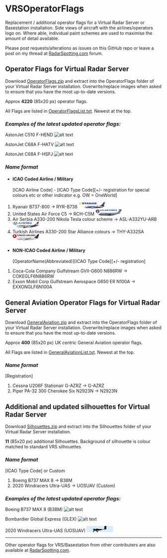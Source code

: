 # VRSOperatorFlags

Replacement / additional operator flags for a Virtual Radar Server or Basestation installation. Side views of aircraft with the airlines/operators logo on. Where able, individual paint schemes are used to maximise the amount of detail available. 

Please post requests/alterations as issues on this GitHub repo or leave a post on my thread at [RadarSpotting.com](https://radarspotting.com/forum/index.php/topic,11887.0.html) forum. 

## Operator Flags for Virtual Radar Server

Download [OperatorFlags.zip](https://github.com/rikgale/VRSOperatorFlags/raw/main/OperatorFlags.zip) and extract into the OperatorFlags folder of your Virtual Radar Server installation. Overwrite/replace images when asked to ensure that you have the most up-to-date versions.

Approx **4220** (85x20 px) operator flags. 

All Flags are listed in [OperatorFlagsList.txt](https://github.com/rikgale/VRSOperatorFlags/raw/main/OperatorFlagsList.txt). Newest at the top. 

### *Examples of the latest updated operator flags:*

AstonJet C510 F-HEND 
![alt text](https://github.com/rikgale/VRSOperatorFlags/blob/main/Latest/Fleet/ASJ-C510F-HEND.bmp "F-HEND")

AstonJet C68A F-HATV 
![alt text](https://github.com/rikgale/VRSOperatorFlags/blob/main/Latest/Fleet/ASJ-C68AF-HATV.bmp "F-HATV")

AstonJet C68A F-HSFJ 
![alt text](https://github.com/rikgale/VRSOperatorFlags/blob/main/Latest/Fleet/ASJ-C68AF-HSFJ.bmp "F-HSFJ")

### *Name format*
+ #### ICAO Coded Airline / Military

    [ICAO Airline Code] - [ICAO Type Code][+/- registration for special colours etc or other indicator e.g. OW = OneWorld]
    

1. Ryanair B737-800 -> RYR-B738 ![alt text](https://github.com/rikgale/VRSOperatorFlags/blob/main/Latest/eg/RYR-B738.bmp "RYR-B738")
2. United States Air Force C5 -> RCH-C5M ![alt text](https://github.com/rikgale/VRSOperatorFlags/blob/main/Latest/eg/RCH-C5M.bmp "RCH-C5M.")
3. Air Serbia A330-200 Nikola Tesla colour scheme -> ASL-A332YU-ARB ![alt text](https://github.com/rikgale/VRSOperatorFlags/blob/main/Latest/eg/ASL-A332YU-ARB.bmp "ASL-A332YU-ARB")
4. Turkish Airlines A330-200 Star Alliance colours -> THY-A332SA ![alt text](https://github.com/rikgale/VRSOperatorFlags/blob/main/Latest/eg/THY-A332SA.bmp "THY-A332SA")


+ #### NON-ICAO Coded Airline / Military
    [OperatorName(Abbreviated)][ICAO Type Code][+/- registration]
  
  
1. Coca-Cola Company Gulfstream GVII-G600 N886RW -> COKEGLF6N886RW
2. Exxon Mobil Corp	Gulfstream Aerospace G650 ER N100A -> EXXONGLF6N100A



## General Aviation Operator Flags for Virtual Radar Server

Download [GeneralAviation.zip](https://github.com/rikgale/VRSOperatorFlags/raw/main/GeneralAviation.zip) and extract into the OperatorFlags folder of your Virtual Radar Server installation. Overwrite/replace images when asked to ensure that you have the most up-to-date versions.

Approx **400** (85x20 px) UK centric General Aviation operator flags.

All Flags are listed in [GeneralAviationList.txt](https://github.com/rikgale/VRSOperatorFlags/raw/main/GeneralAviationList.txt). Newest at the top.

### *Name format*

[Registration]

1. Cessna U206F Stationair G-AZRZ -> G-AZRZ
2. Piper PA-32 300 Cherokee Six N2923N -> N2923N




## Additional and updated silhouettes for Virtual Radar Server

Download [Silhouettes.zip](https://github.com/rikgale/VRSOperatorFlags/raw/main/Silhouettes.zip) and extract into the Silhouettes folder of your Virtual Radar Server installation. 

**11** (85x20 px) additional Silhouettes. Background of silhouette is colour matched to standard VRS silhouettes

### *Name format*

[ICAO Type Code] or Custom

1. Boeing B737 MAX 8 -> B38M
2. 2020 Windracers Ultra-UAS -> UOSUAV (Custom)


### *Examples of the latest updated operator flags:*

Boeing B737 MAX 8 (B38M) 
![alt text](https://github.com/rikgale/VRSOperatorFlags/blob/main/Latest/Silh/B38M.bmp "B38M")

Bombardier Global Express (GLEX)
![alt text](https://github.com/rikgale/VRSOperatorFlags/blob/main/Latest/Silh/GLEX.bmp "GLEX")

2020 Windracers Ultra-UAS (UOSUAV)
![alt text](https://github.com/rikgale/VRSOperatorFlags/blob/main/Latest/Silh/UOSUAV.bmp "UOSUAV")

---

Other operator flags for VRS/Basestation from other contributers are also available at [RadarSpotting.com](https://radarspotting.com/forum/index.php?action=forum).
